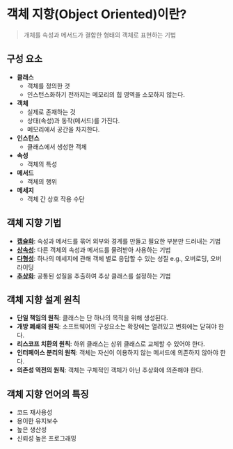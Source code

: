 # 객체 지향(Object Oriented)이란?
> 개체를 속성과 메서드가 결합한 형태의 객체로 표현하는 기법

## 구성 요소
- **클래스**
  - 객체를 정의한 것
  - 인스턴스화하기 전까지는 메모리의 힙 영역을 소모하지 않는다.
- **객체**
  - 실제로 존재하는 것
  - 상태(속성)과 동작(메서드)를 가진다.
  - 메모리에서 공간을 차지한다.
- **인스턴스**
  - 클래스에서 생성한 객체
- **속성**
  - 객체의 특성
- **메서드**
  - 객체의 행위
- **메세지**
  - 객체 간 상호 작용 수단

## 객체 지향 기법
- **[캡슐화](캡슐화.md)**: 속성과 메서드를 묶어 외부와 경계를 만들고 필요한 부분만 드러내는 기법
- **[상속성](상속.md)**: 다른 객체의 속성과 메서드를 물려받아 사용하는 기법 
- **[다형성](다형성.md)**: 하나의 메세지에 관해 객체 별로 응답할 수 있는 성질 e.g., 오버로딩, 오버라이딩
- **[추상화](추상화.md)**: 공통된 성질을 추출하여 추상 클래스를 설정하는 기법

## 객체 지향 설계 원칙
- **단일 책임의 원칙**: 클래스는 단 하나의 목적을 위해 생성된다.
- **개방 폐쇄의 원칙**: 소프트웨어의 구성요소는 확장에는 열려있고 변화에는 닫혀야 한다.
- **리스코프 치환의 원칙**: 하위 클래스는 상위 클래스로 교체할 수 있어야 한다.
- **인터페이스 분리의 원칙**: 객체는 자신이 이용하지 않는 메서드에 의존하지 않아야 한다.
- **의존성 역전의 원칙**: 객체는 구체적인 객체가 아닌 추상화에 의존해야 한다.

## 객체 지향 언어의 특징
- 코드 재사용성
- 용이한 유지보수
- 높은 생산성
- 신뢰성 높은 프로그래밍